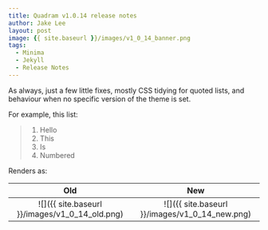 ```yaml
---
title: Quadram v1.0.14 release notes
author: Jake Lee
layout: post
image: {{ site.baseurl }}/images/v1_0_14_banner.png
tags:
  - Minima
  - Jekyll
  - Release Notes
---
```


As always, just a few little fixes, mostly CSS tidying for quoted lists, and behaviour when no specific version of the theme is set.

For example, this list:

> 1. Hello
> 2. This
> 3. Is
> 4. Numbered

Renders as:

|             Old              |             New              |
| :--------------------------: | :--------------------------: |
| ![]({{ site.baseurl }}/images/v1_0_14_old.png) | ![]({{ site.baseurl }}/images/v1_0_14_new.png) |

